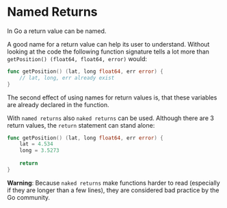 # Named Returns

In Go a return value can be named.

A good name for a return value can help its user to understand. Without looking at the code the following
function signature tells a lot more than `getPosition() (float64, float64, error)` would:

```go
func getPosition() (lat, long float64, err error) {
    // lat, long, err already exist
}
```

The second effect of using names for return values is, that these variables are already declared in the function.

With `named returns` also `naked returns` can be used. Although there are 3 return values, the `return` statement can stand alone:

```go
func getPosition() (lat, long float64, err error) {
    lat = 4.534
    long = 3.5273
    
    return
}
```

**Warning**: Because `naked returns` make functions harder to read (especially if they are longer than a few lines),
they are considered bad practice by the Go community.
